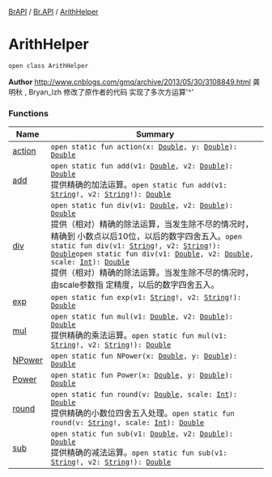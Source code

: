 [BrAPI](../../index.md) / [Br.API](../index.md) / [ArithHelper](./index.md)

# ArithHelper

`open class ArithHelper`

**Author**
http://www.cnblogs.com/gmq/archive/2013/05/30/3108849.html 龚明秋 , Bryan_lzh 修改了原作者的代码 实现了多次方运算'^'

### Functions

| Name | Summary |
|---|---|
| [action](action.md) | `open static fun action(x: `[`Double`](https://kotlinlang.org/api/latest/jvm/stdlib/kotlin/-double/index.html)`, y: `[`Double`](https://kotlinlang.org/api/latest/jvm/stdlib/kotlin/-double/index.html)`): `[`Double`](https://kotlinlang.org/api/latest/jvm/stdlib/kotlin/-double/index.html) |
| [add](add.md) | `open static fun add(v1: `[`Double`](https://kotlinlang.org/api/latest/jvm/stdlib/kotlin/-double/index.html)`, v2: `[`Double`](https://kotlinlang.org/api/latest/jvm/stdlib/kotlin/-double/index.html)`): `[`Double`](https://kotlinlang.org/api/latest/jvm/stdlib/kotlin/-double/index.html)<br>提供精确的加法运算。`open static fun add(v1: `[`String`](https://kotlinlang.org/api/latest/jvm/stdlib/kotlin/-string/index.html)`!, v2: `[`String`](https://kotlinlang.org/api/latest/jvm/stdlib/kotlin/-string/index.html)`!): `[`Double`](https://kotlinlang.org/api/latest/jvm/stdlib/kotlin/-double/index.html) |
| [div](div.md) | `open static fun div(v1: `[`Double`](https://kotlinlang.org/api/latest/jvm/stdlib/kotlin/-double/index.html)`, v2: `[`Double`](https://kotlinlang.org/api/latest/jvm/stdlib/kotlin/-double/index.html)`): `[`Double`](https://kotlinlang.org/api/latest/jvm/stdlib/kotlin/-double/index.html)<br>提供（相对）精确的除法运算，当发生除不尽的情况时，精确到 小数点以后10位，以后的数字四舍五入。`open static fun div(v1: `[`String`](https://kotlinlang.org/api/latest/jvm/stdlib/kotlin/-string/index.html)`!, v2: `[`String`](https://kotlinlang.org/api/latest/jvm/stdlib/kotlin/-string/index.html)`!): `[`Double`](https://kotlinlang.org/api/latest/jvm/stdlib/kotlin/-double/index.html)`open static fun div(v1: `[`Double`](https://kotlinlang.org/api/latest/jvm/stdlib/kotlin/-double/index.html)`, v2: `[`Double`](https://kotlinlang.org/api/latest/jvm/stdlib/kotlin/-double/index.html)`, scale: `[`Int`](https://kotlinlang.org/api/latest/jvm/stdlib/kotlin/-int/index.html)`): `[`Double`](https://kotlinlang.org/api/latest/jvm/stdlib/kotlin/-double/index.html)<br>提供（相对）精确的除法运算。当发生除不尽的情况时，由scale参数指 定精度，以后的数字四舍五入。 |
| [exp](exp.md) | `open static fun exp(v1: `[`String`](https://kotlinlang.org/api/latest/jvm/stdlib/kotlin/-string/index.html)`!, v2: `[`String`](https://kotlinlang.org/api/latest/jvm/stdlib/kotlin/-string/index.html)`!): `[`Double`](https://kotlinlang.org/api/latest/jvm/stdlib/kotlin/-double/index.html) |
| [mul](mul.md) | `open static fun mul(v1: `[`Double`](https://kotlinlang.org/api/latest/jvm/stdlib/kotlin/-double/index.html)`, v2: `[`Double`](https://kotlinlang.org/api/latest/jvm/stdlib/kotlin/-double/index.html)`): `[`Double`](https://kotlinlang.org/api/latest/jvm/stdlib/kotlin/-double/index.html)<br>提供精确的乘法运算。`open static fun mul(v1: `[`String`](https://kotlinlang.org/api/latest/jvm/stdlib/kotlin/-string/index.html)`!, v2: `[`String`](https://kotlinlang.org/api/latest/jvm/stdlib/kotlin/-string/index.html)`!): `[`Double`](https://kotlinlang.org/api/latest/jvm/stdlib/kotlin/-double/index.html) |
| [NPower](-n-power.md) | `open static fun NPower(x: `[`Double`](https://kotlinlang.org/api/latest/jvm/stdlib/kotlin/-double/index.html)`, y: `[`Double`](https://kotlinlang.org/api/latest/jvm/stdlib/kotlin/-double/index.html)`): `[`Double`](https://kotlinlang.org/api/latest/jvm/stdlib/kotlin/-double/index.html) |
| [Power](-power.md) | `open static fun Power(x: `[`Double`](https://kotlinlang.org/api/latest/jvm/stdlib/kotlin/-double/index.html)`, y: `[`Double`](https://kotlinlang.org/api/latest/jvm/stdlib/kotlin/-double/index.html)`): `[`Double`](https://kotlinlang.org/api/latest/jvm/stdlib/kotlin/-double/index.html) |
| [round](round.md) | `open static fun round(v: `[`Double`](https://kotlinlang.org/api/latest/jvm/stdlib/kotlin/-double/index.html)`, scale: `[`Int`](https://kotlinlang.org/api/latest/jvm/stdlib/kotlin/-int/index.html)`): `[`Double`](https://kotlinlang.org/api/latest/jvm/stdlib/kotlin/-double/index.html)<br>提供精确的小数位四舍五入处理。`open static fun round(v: `[`String`](https://kotlinlang.org/api/latest/jvm/stdlib/kotlin/-string/index.html)`!, scale: `[`Int`](https://kotlinlang.org/api/latest/jvm/stdlib/kotlin/-int/index.html)`): `[`Double`](https://kotlinlang.org/api/latest/jvm/stdlib/kotlin/-double/index.html) |
| [sub](sub.md) | `open static fun sub(v1: `[`Double`](https://kotlinlang.org/api/latest/jvm/stdlib/kotlin/-double/index.html)`, v2: `[`Double`](https://kotlinlang.org/api/latest/jvm/stdlib/kotlin/-double/index.html)`): `[`Double`](https://kotlinlang.org/api/latest/jvm/stdlib/kotlin/-double/index.html)<br>提供精确的减法运算。`open static fun sub(v1: `[`String`](https://kotlinlang.org/api/latest/jvm/stdlib/kotlin/-string/index.html)`!, v2: `[`String`](https://kotlinlang.org/api/latest/jvm/stdlib/kotlin/-string/index.html)`!): `[`Double`](https://kotlinlang.org/api/latest/jvm/stdlib/kotlin/-double/index.html) |
